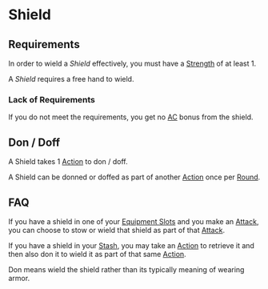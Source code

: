 # Shield

## Requirements

In order to wield a *Shield* effectively, you must have a [Strength](../../Player%20Characters/The%20Ability%20Scores/Strength.md) of at least 1.

A *Shield* requires a free hand to wield.

### Lack of Requirements

If you do not meet the requirements, you get no [AC](../../Player%20Characters/Derived%20Statistics/Armor%20Class.md) bonus from the shield.

## Don / Doff

A Shield takes 1 [Action](../../Game%20Procedures/Core%20Procedures/Action.md) to don / doff.

A Shield can be donned or doffed as part of another [Action](../../Game%20Procedures/Core%20Procedures/Action.md) once per [Round](../../Game%20Procedures/Core%20Procedures/Round.md).

## FAQ

If you have a shield in one of your [Equipment Slots](../Equipment%20Slot.md) and you make an [Attack](../../Game%20Procedures/Combat/Attack.md), you can choose to stow or wield that shield as part of that [Attack](../../Game%20Procedures/Combat/Attack.md).

If you have a shield in your [Stash](../../Player%20Characters/Derived%20Statistics/Stash.md), you may take an [Action](../../Game%20Procedures/Core%20Procedures/Action.md) to retrieve it and then also don it to wield it as part of that same [Action](../../Game%20Procedures/Core%20Procedures/Action.md).

Don means wield the shield rather than its typically meaning of wearing armor.
